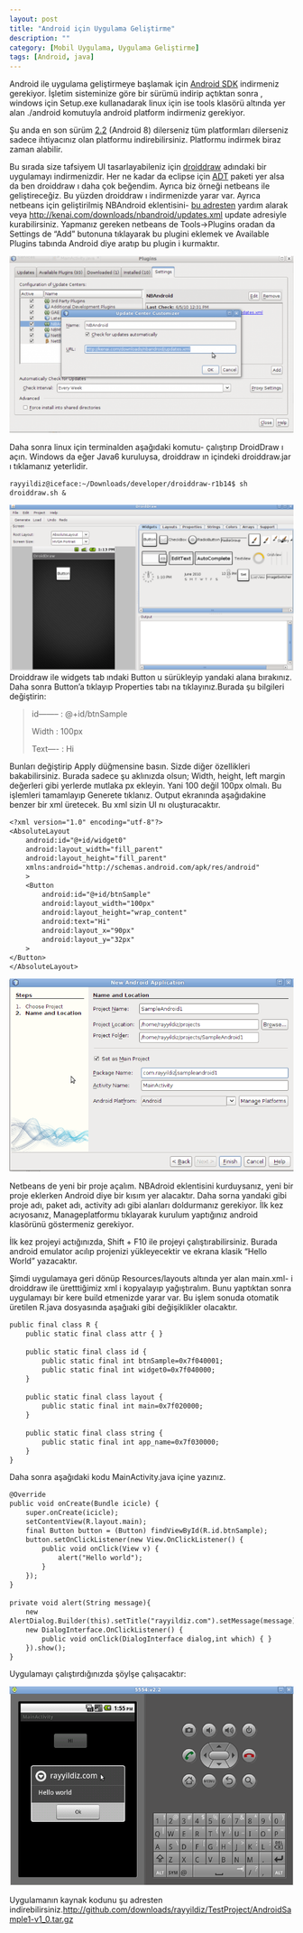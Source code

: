 ```yaml
---
layout: post
title: "Android için Uygulama Geliştirme"
description: ""
category: [Mobil Uygulama, Uygulama Geliştirme]
tags: [Android, java]
---
```


Android ile uygulama geliştirmeye başlamak için [Android SDK](http://developer.android.com/sdk/index.html) indirmeniz gerekiyor. İşletim sisteminize göre bir sürümü indirip açtıktan sonra , windows için Setup.exe kullanadarak linux için ise tools klasörü altında yer alan ./android komutuyla android platform indirmeniz gerekiyor.

Şu anda en son sürüm [2.2](http://developer.android.com/sdk/android-2.2.html) (Android 8) dilerseniz tüm platformları dilerseniz sadece ihtiyacınız olan platformu indirebilirsiniz. Platformu indirmek biraz zaman alabilir.

Bu sırada size tafsiyem UI tasarlayabileniz için [droiddraw](http://www.droiddraw.org/) adındaki bir uygulamayı indirmenizdir. Her ne kadar da eclipse için [ADT](http://developer.android.com/sdk/eclipse-adt.html) paketi yer alsa da ben droiddraw ı daha çok beğendim. Ayrıca biz örneği netbeans ile geliştireceğiz. Bu yüzden droiddraw ı indirmenizde yarar var. Ayrıca netbeans için geliştirilmiş NBAndroid eklentisini- [bu adresten](http://wiki.netbeans.org/IntroAndroidDevNetBeans) yardım alarak veya <http://kenai.com/downloads/nbandroid/updates.xml> update adresiyle kurabilirsiniz. Yapmanız gereken netbeans de Tools->Plugins oradan da Settings de “Add” butonuna tıklayarak bu plugini eklemek ve Available Plugins tabında Android diye aratıp bu plugin i kurmaktır.

![Nbandroid Plugin Install](/images/nbandroid_plugin_install-e1275732394906.png)

Daha sonra linux için terminalden aşağıdaki komutu- çalıştırıp DroidDraw ı açın. Windows da eğer Java6 kuruluysa, droiddraw ın içindeki droiddraw.jar ı tıklamanız yeterlidir.

	rayyildiz@iceface:~/Downloads/developer/droiddraw-r1b14$ sh droiddraw.sh &
	
![Droiddraw](/images/droiddraw1.png)
Droiddraw ile widgets tab ındaki Button u sürükleyip yandaki alana bırakınız. Daha sonra Button’a tıklayıp Properties tabı na tıklayınız.Burada şu bilgileri değiştirin:

>id——– : @+id/btnSample
>
>Width : 100px
>
>Text—- : Hi

Bunları değiştirip Apply düğmensine basın. Sizde diğer özellikleri bakabilirsiniz. Burada sadece şu aklınızda olsun; Width, height, left margin değerleri gibi yerlerde mutlaka px ekleyin. Yani 100 değil 100px olmalı. Bu işlemleri tamamlayıp Generete tıklanız. Output ekranında aşağıdakine benzer bir xml üretecek. Bu xml sizin UI nı oluşturacaktır.

	<?xml version="1.0" encoding="utf-8"?>
	<AbsoluteLayout
		android:id="@+id/widget0"
		android:layout_width="fill_parent"
		android:layout_height="fill_parent"
		xmlns:android="http://schemas.android.com/apk/res/android"
		>
		<Button
			android:id="@+id/btnSample"
			android:layout_width="100px"
			android:layout_height="wrap_content"
			android:text="Hi"
			android:layout_x="90px"
			android:layout_y="32px"
		>
	</Button>
	</AbsoluteLayout>
	
![Android New Project](/images/android_new_project1.png)

Netbeans de yeni bir proje açalım. NBAdroid eklentisini kurduysanız, yeni bir proje eklerken Android diye bir kısım yer alacaktır. Daha sorna yandaki gibi proje adı, paket adı, activity adı gibi alanları doldurmanız gerekiyor. İlk kez acıyosanız, Manageplatformu tıklayarak kurulum yaptığınız android klasörünü göstermeniz gerekiyor.

İlk kez projeyi actığınızda, Shift + F10 ile projeyi çalıştırabilirsiniz. Burada android emulator acılıp projenizi yükleyecektir ve ekrana klasik “Hello World” yazacaktır.

Şimdi uygulamaya geri dönüp Resources/layouts altında yer alan main.xml- i droiddraw ile üretttiğimiz xml i kopyalayıp yağıştıralım. Bunu yaptıktan sonra uygulamayı bir kere build etmenizde yarar var. Bu işlem sonuda otomatik üretilen R.java dosyasında aşağıaki gibi değişiklikler olacaktır.

	public final class R {
   		public static final class attr { }
 
   		public static final class id {
      		public static final int btnSample=0x7f040001;
      		public static final int widget0=0x7f040000;
  		}
 
  		public static final class layout {
    		public static final int main=0x7f020000;
  		}
 
  		public static final class string {
    		public static final int app_name=0x7f030000;
  		}
	}

Daha sonra aşağıdaki kodu MainActivity.java içine yazınız.

	@Override
	public void onCreate(Bundle icicle) {
   		super.onCreate(icicle);
   		setContentView(R.layout.main);
   		final Button button = (Button) findViewById(R.id.btnSample);
   		button.setOnClickListener(new View.OnClickListener() {
      		public void onClick(View v) {
         		alert("Hello world");
      		}
   		});
	}
 
	private void alert(String message){
   		new AlertDialog.Builder(this).setTitle("rayyildiz.com").setMessage(message).setNeutralButton("Ok",
      	new DialogInterface.OnClickListener() {
        	public void onClick(DialogInterface dialog,int which) { }
      	}).show();
	}

Uygulamayı çalıştırdığınızda şöylşe çalışacaktır:

![Application Run](/images/application_run1.png)

Uygulamanın kaynak kodunu şu adresten indirebilirsiniz.<http://github.com/downloads/rayyildiz/TestProject/AndroidSample1-v1_0.tar.gz>